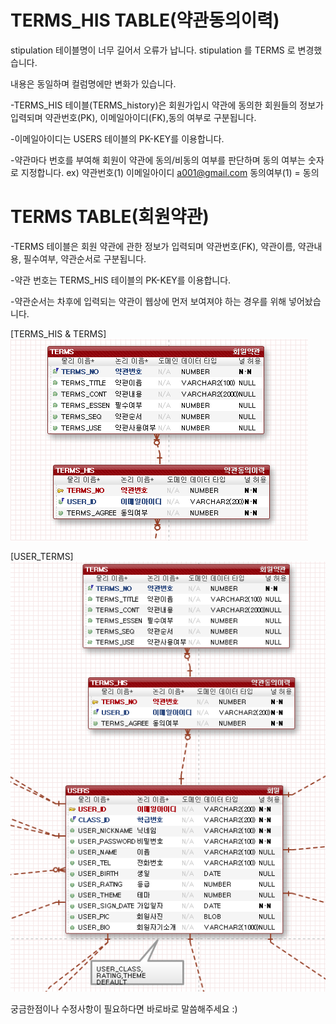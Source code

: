 # TERMS_HIS TABLE(약관동의이력)
stipulation 테이블명이 너무 길어서 오류가 납니다. 
stipulation 를 TERMS 로 변경했습니다.

내용은 동일하며 컬럼명에만 변화가 있습니다.


-TERMS_HIS 테이블(TERMS_history)은 회원가입시 약관에 동의한 회원들의 정보가 입력되며 약관번호(PK), 이메일아이디(FK),동의 여부로 구분됩니다.

-이메일아이디는 USERS 테이블의 PK-KEY를 이용합니다. 

-약관마다 번호를 부여해 회원이 약관에 동의/비동의 여부를 판단하며 동의 여부는 숫자로 지정합니다.
ex) 약관번호(1) 이메일아이디 a001@gmail.com 동의여부(1) = 동의

# TERMS TABLE(회원약관)

-TERMS 테이블은 회원 약관에 관한 정보가 입력되며 약관번호(FK), 약관이름, 약관내용, 필수여부, 약관순서로 구분됩니다.

-약관 번호는 TERMS_HIS 테이블의 PK-KEY를 이용합니다.

-약관순서는 차후에 입력되는 약관이 웹상에 먼저 보여져야 하는 경우를 위해 넣어놨습니다.


[TERMS_HIS & TERMS]
![IMG](TERMS.png)



[USER_TERMS]
![IMG](TERMS_USERS.png)

궁금한점이나 수정사항이 필요하다면 바로바로 말씀해주세요 :)